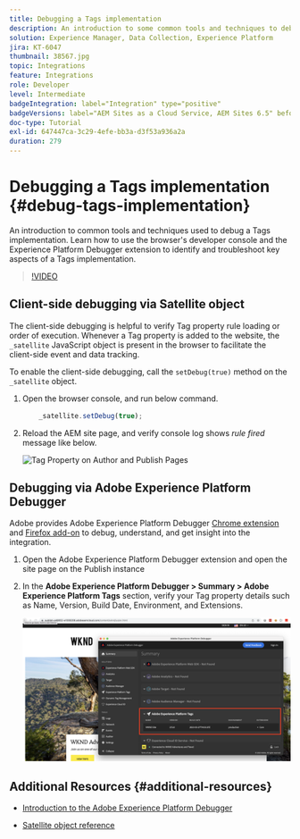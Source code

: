 ```yaml
---
title: Debugging a Tags implementation
description: An introduction to some common tools and techniques to debug a Tags implementation. Learn how to use the browser's developer console and the Experience Platform Debugger extension to identify and troubleshoot key aspects of a Tags implementation.
solution: Experience Manager, Data Collection, Experience Platform
jira: KT-6047
thumbnail: 38567.jpg
topic: Integrations
feature: Integrations
role: Developer
level: Intermediate
badgeIntegration: label="Integration" type="positive"
badgeVersions: label="AEM Sites as a Cloud Service, AEM Sites 6.5" before-title="false"
doc-type: Tutorial
exl-id: 647447ca-3c29-4efe-bb3a-d3f53a936a2a
duration: 279
---
```

# Debugging a Tags implementation {#debug-tags-implementation}

An introduction to common tools and techniques used to debug a Tags implementation. Learn how to use the browser's developer console and the Experience Platform Debugger extension to identify and troubleshoot key aspects of a Tags implementation.

>[!VIDEO](https://video.tv.adobe.com/v/38567?quality=12&learn=on)

## Client-side debugging via Satellite object

The client-side debugging is helpful to verify Tag property rule loading or order of execution. Whenever a Tag property is added to the website, the `_satellite` JavaScript object is present in the browser to facilitate the client-side event and data tracking.

To enable the client-side debugging, call the `setDebug(true)` method on the `_satellite` object.

1.  Open the browser console, and run below command.

    ```javascript
        _satellite.setDebug(true);
    ```

1.  Reload the AEM site page, and verify console log shows _rule fired_ message like below.

    ![Tag Property on Author and Publish Pages](assets/satellite-object-debugging.png)

## Debugging via Adobe Experience Platform Debugger 

Adobe provides Adobe Experience Platform Debugger [Chrome extension](https://chrome.google.com/webstore/detail/adobe-experience-platform/bfnnokhpnncpkdmbokanobigaccjkpob) and [Firefox add-on](https://addons.mozilla.org/en-US/firefox/addon/adobe-experience-platform-dbg/) to debug, understand, and get insight into the integration.

1.  Open the Adobe Experience Platform Debugger extension and open the site page on the Publish instance

1.  In the **Adobe Experience Platform Debugger > Summary > Adobe Experience Platform Tags** section, verify your Tag property details such as Name, Version, Build Date, Environment, and Extensions.

    ![Adobe Experience Platform Debugger and Tag Property Details](assets/tag-property-details.png)

## Additional Resources {#additional-resources}

+   [Introduction to the Adobe Experience Platform Debugger](https://experienceleague.adobe.com/docs/platform-learn/data-collection/debugger/overview.html)

+   [Satellite object reference](https://experienceleague.adobe.com/docs/experience-platform/tags/client-side/satellite-object.html)
